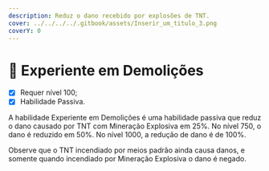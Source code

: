 ```yaml
---
description: Reduz o dano recebido por explosões de TNT.
cover: ../../../../.gitbook/assets/Inserir_um_titulo_3.png
coverY: 0
---
```


# 🦿 Experiente em Demolições

* [x] Requer nível 100;
* [x] Habilidade Passiva.

A habilidade Experiente em Demolições é uma habilidade passiva que reduz o dano causado por TNT com Mineração Explosiva em 25%. No nível 750, o dano é reduzido em 50%. No nível 1000, a redução de dano é de 100%.

Observe que o TNT incendiado por meios padrão ainda causa danos, e somente quando incendiado por Mineração Explosiva o dano é negado.
